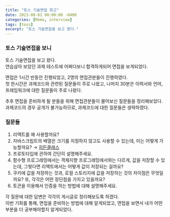 ```yaml
---
title: "토스 기술면접 회고"
date: 2023-08-01 00:00:00 -0400
categories: [Memo, interview]
tags: [toss]
excerpt: "토스 기술면접을 보고 왔다."
---
```


### 토스 기술면접을 보니

토스 기술면접을 보고 왔다.  
연습삼아 보았던 과제 테스트에 어쩌다보니 합격하게되어 면접을 보게되었다.

면접은 1시간 반동안 진행되었고, 2명의 면접관분들이 진행하였다.  
첫 한시간은 과제코드와 관련된 질문들이 주로 나왔고, 나머지 30분은 이력서와 언어, 프레임워크에 대한 질문들이 주로 나왔다.

추후 면접을 준비하게 될 분들을 위해 면접관분들이 물어보신 질문들을 정리해보았다.  
과제코드의 경우 공개가 불가능하므로, 과제코드에 대한 질문들은 생략하였다.

### 질문들

1.  리액트를 왜 사용할까요?
2.  자바스크립트의 배열은 크기를 지정하지 않고도 사용할 수 있는데, 이는 어떻게 가능할까요? &rarr; [히든클래스](https://ho991217.github.io/posts/hidden-class/)
3.  프로토타입에 관하여 간단히 설명해주세요.
4.  함수형 프로그래밍에서는 객체지향 프로그래밍에서와는 다르게, 값을 저장할 수 있는데, 그렇다면 리액트에서는 어떻게 값이 저장되는 걸까요?
5.  쿠키에 값을 저장하는 것과, 로컬 스토리지에 값을 저장하는 것의 차이점은 무엇일까요? 또, 각각은 어떤 장단점을 가지고 있을까요?
6.  토큰을 이용해서 인증을 하는 방법에 대해 설명해주세요.

각 질문에 대한 답변은 각각의 게시글로 정리해보도록 하겠다.  
이번 기회를 통해, 면접을 준비하는 방법에 대해 알게되었고, 면접을 보면서 내가 어떤 부분을 더 공부해야할지 알게되었다.

